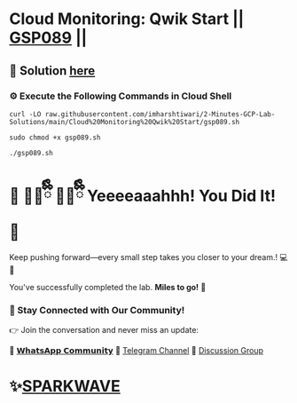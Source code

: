 # Cloud Monitoring: Qwik Start || [GSP089](https://www.cloudskillsboost.google/focuses/10599?parent=catalog) ||

## 🔑 Solution [here](https://www.youtube.com/@sparkwave.01)

### ⚙️ Execute the Following Commands in Cloud Shell

```
curl -LO raw.githubusercontent.com/imharshtiwari/2-Minutes-GCP-Lab-Solutions/main/Cloud%20Monitoring%20Qwik%20Start/gsp089.sh

sudo chmod +x gsp089.sh

./gsp089.sh
```

# 🎉 🐻‍❄️ྀིྀི 🐻‍❄️ྀིྀི Yeeeeaaahhh! You Did It! 🎉


Keep pushing forward—every small step takes you closer to your dream.! 💻🚀

You've successfully completed the lab. **Miles to go!** 🚀


### 💬 Stay Connected with Our Community!

👉 Join the conversation and never miss an update:

💚 [𝗪𝗵𝗮𝘁𝘀𝗔𝗽𝗽 𝗖𝗼𝗺𝗺𝘂𝗻𝗶𝘁𝘆](https://chat.whatsapp.com/)
📢 [Telegram Channel](https://t.me/sparkwave.01)
👥 [Discussion Group](https://t.me/sparkwave.01chats)

# ✨[SPARKWAVE](https://www.youtube.com/@sparkwave.01)
